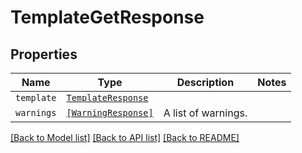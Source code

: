 # TemplateGetResponse



## Properties

| Name | Type | Description | Notes |
| ---- | ---- | ----------- | ----- |
| `template` | [```TemplateResponse```](TemplateResponse.md) |    |  |
| `warnings` | [```[WarningResponse]```](WarningResponse.md) |  A list of warnings.  |  |


[[Back to Model list]](../README.md#documentation-for-models) [[Back to API list]](../README.md#documentation-for-api-endpoints) [[Back to README]](../README.md)


